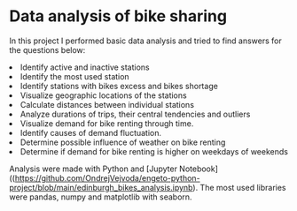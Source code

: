 # Data analysis of bike sharing

In this project I performed basic data analysis and tried to find answers for the questions below:
  <li> Identify active and inactive stations
  <li>Identify the most used station
  <li>Identify stations with bikes excess and bikes shortage
  <li>Visualize geographic locations of the stations
  <li>Calculate distances between individual stations
  <li>Analyze durations of trips, their central tendencies and outliers

  <li>Visualize demand for bike renting through time.
  <li>Identify causes of demand fluctuation.
  <li>Determine possible influence of weather on bike renting
  <li>Determine if demand for bike renting is higher on weekdays of weekends
    
    
  Analysis were made with Python and  [Jupyter Notebook]((https://github.com/OndrejVejvoda/engeto-python-project/blob/main/edinburgh_bikes_analysis.ipynb). The most used libraries were pandas, numpy and matplotlib with seaborn.
